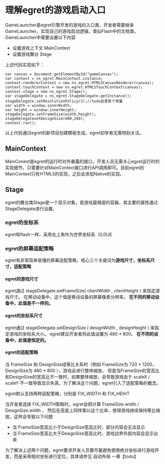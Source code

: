 理解egret的游戏启动入口
==========================
GameLauncher是egret引擎开发的游戏的入口类，开发者需要继承GameLauncher，实现自己的游戏启动逻辑，类似Flash中的文档类。
GameLauncher中需要设置以下内容
* 设置游戏上下文 MainContext
* 设置游戏舞台 Stage

上述代码实现如下：
```
var canvas = document.getElementById("gameCanvas");
var context = ns_egret.MainContext.instance;
context.rendererContext = new ns_egret.HTML5CanvasRenderer(canvas);
context.touchContext = new ns_egret.HTML5TouchContext(canvas);
context.stage = new ns_egret.Stage();
var stageDelegate = ns_egret.StageDelegate.getInstance();
stageDelegate.setResolutionPolicy(1);//todo这里有个常量
var width = window.innerWidth;
var height = window.innerHeight;
stageDelegate.setFrameSize(width,height);
stageDelegatesetDesignSize(400,240);
context.run();
```
以上代码通过egret的新项目创建模板生成，egret初学者无需特别关注。

MainContext
-------------------------

MainConext是egret的运行时对外暴露的接口，开发人员无需关心egret运行时的实现细节，只需要针对MainContext接口进行API调用即可。目前egret的MainContext只有HTML5的实现，之后会添加Native的实现。



Stage
-------------------------
egret的舞台类Stage是一个显示对象，是游戏最根层的容器，其主要的属性通过StageDelegate进行设置。

### egret的坐标系

egret和flash一样，采用左上角作为世界坐标系（0,0)点

### egret的屏幕适配策略


egret有非常简单易懂的屏幕适配策略，核心三个关键词为**游戏尺寸，坐标系尺寸，适配策略**
#### egret的游戏尺寸
egret通过 stageDelegate.setFrameSize( clientWidth , clientHeight ) 来指定游戏尺寸。
在移动设备中，这个值是移动设备的屏幕像素分辨率。
**在不同的移动设备中，此值是不一样的。**

#### egret的坐标系尺寸
egret通过 stageDelegate.setDesignSize ( designWidth , designHeight ) 来指定游戏的坐标系大小。
egret建议开发者将此值设置为 480 * 800。
**在不同的设备中，此值是恒定的。**

#### egret的适配策略
当 FrameSize 和 DesignSize成等比关系时（例如 FrameSize为 720 * 1200，DesignSize为 480 * 800 ），游戏会进行整体缩放。
但是当FrameSize的宽高比和DesignSize的宽高比不一致时，如果整体缩放，会导致游戏由于 scaleX / scaleY 不一致导致显示失真，为了解决这个问题，egret引入了适配策略的概念。

egret默认支持两种适配策略，分别是 FIX\_WIDTH 和 FIX\_HEIHT

当开发者选择 FIX\_WIDTH策略时，egret会把计算 FrameSize.width / DesignSize.width ， 然后在高度上同样乘以这个比率，使得游戏继续保持等比缩放。这样会导致以下问题
* 当 FrameSize宽高比小于DesignSize宽高比时，部分内容会无法显示
* 当 FrameSize宽高比大于DesignSize宽高比时，游戏边界外部内容会显示出来

为了解决上述两个问题，egret要求开发人员要尽量避免使用绝对坐标进行游戏开发，而是采用相对坐标进行定位，具体请参见 自动布局 一章【todo】

